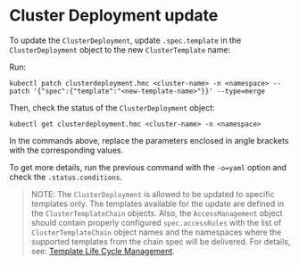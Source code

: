 # Cluster Deployment update

To update the `ClusterDeployment`, update `.spec.template` in the `ClusterDeployment`
object to the new `ClusterTemplate` name:

Run:

```shell
kubectl patch clusterdeployment.hmc <cluster-name> -n <namespace> --patch '{"spec":{"template":"<new-template-name>"}}' --type=merge
```

Then, check the status of the `ClusterDeployment` object:

```shell
kubectl get clusterdeployment.hmc <cluster-name> -n <namespace>
```

In the commands above, replace the parameters enclosed in angle brackets with
the corresponding values.

To get more details, run the previous command with the `-o=yaml` option and
check the `.status.conditions`.

> NOTE:
> The `ClusterDeployment` is allowed to be updated to specific templates only.
> The templates available for the update are defined in the
> `ClusterTemplateChain` objects. Also, the `AccessManagement` object should
> contain properly configured `spec.accessRules` with the list of
> `ClusterTemplateChain` object names and the namespaces where the supported
> templates from the chain spec will be delivered. For details, see:
> [Template Life Cycle Management](../template/main.md/#template-life-cycle-management).

<!---
TODO: Later all `ClusterTemplates` that are available for the update will be shown in the `ClusterDeployment` status.
-->
